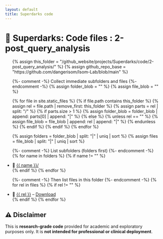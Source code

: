 ```yaml
---
layout: default
title: Superdarks code
---
```


# 🧬 Superdarks: Code files : 2-post_query_analysis

<ul>
{% assign this_folder = "/github_website/projects/Superdarks/code/2-post_query_analysis/" %}
{% assign github_repo_base = "https://github.com/dangerisom/Isom-Lab/blob/main" %}

{%- comment -%} Collect immediate subfolders and files {%- endcomment -%}
{% assign folder_blob = "" %}
{% assign file_blob = "" %}

{% for file in site.static_files %}
  {% if file.path contains this_folder %}
    {% assign rel = file.path | remove_first: this_folder %}
    {% assign parts = rel | split: "/" %}
    {% if parts.size > 1 %}
      {% assign folder_blob = folder_blob | append: parts[0] | append: "|" %}
    {% else %}
      {% unless rel == "" %}
        {% assign file_blob = file_blob | append: rel | append: "|" %}
      {% endunless %}
    {% endif %}
  {% endif %}
{% endfor %}

{% assign folders = folder_blob | split: "|" | uniq | sort %}
{% assign files = file_blob | split: "|" | uniq | sort %}

{%- comment -%} List subfolders (folders first) {%- endcomment -%}
{% for name in folders %}
  {% if name != "" %}
    <li>📁 <a href="{{ this_folder | append: name | append: '/' | relative_url }}">{{ name }}/</a></li>
  {% endif %}
{% endfor %}

{%- comment -%} Then list files in this folder {%- endcomment -%}
{% for rel in files %}
  {% if rel != "" %}
    <li>
      📄 <a href="{{ github_repo_base }}{{ this_folder }}{{ rel }}" target="_blank" rel="noopener">{{ rel }}</a>
      – <a href="{{ this_folder | append: rel | relative_url }}" download>Download</a>
    </li>
  {% endif %}
{% endfor %}
</ul>

## ⚠️ Disclaimer

This is **research-grade code** provided for academic and exploratory purposes only. It is **not intended for professional or clinical deployment**.


<!--
---
layout: default
title: Superdarks code
---

# 🧬 Superdarks: Code files : 1-query_code

<ul>
{% assign this_folder = "/github_website/projects/Superdarks/code/1-query_code/" %}
{% assign github_repo_base = "https://github.com/dangerisom/Isom-Lab/blob/main" %}

{% for file in site.static_files %}
  {% if file.path contains this_folder %}
    {% assign rel = file.path | remove_first: this_folder %}
    {% unless rel contains "/" %}
      <li>
        📄 <a href="{{ github_repo_base }}{{ file.path }}" target="_blank" rel="noopener">{{ rel }}</a>
        – <a href="{{ file.path | relative_url }}" download>Download</a>
      </li>
    {% endunless %}
  {% endif %}
{% endfor %}
</ul>

## ⚠️ Disclaimer

This is **research-grade code** provided for academic and exploratory purposes only. It is **not intended for professional or clinical deployment**.
-->




